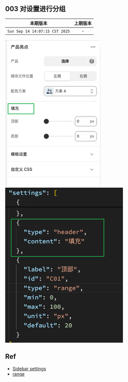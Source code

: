 ## 003 对设置进行分组

|本期版本|上期版本
|:---:|:---:
`Sun Sep 14 14:07:15 CST 2025` | -


<img src="./01.png">

<img src="./02.png">

## Ref

* [Sidebar settings](https://shopify.dev/docs/storefronts/themes/architecture/settings/sidebar-settings)
* [range](https://shopify.dev/docs/storefronts/themes/architecture/settings/input-settings#range)